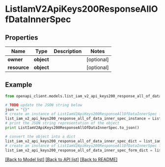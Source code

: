 # ListIamV2ApiKeys200ResponseAllOfDataInnerSpec


## Properties
Name | Type | Description | Notes
------------ | ------------- | ------------- | -------------
**owner** | **object** |  | [optional] 
**resource** | **object** |  | [optional] 

## Example

```python
from openapi_client.models.list_iam_v2_api_keys200_response_all_of_data_inner_spec import ListIamV2ApiKeys200ResponseAllOfDataInnerSpec

# TODO update the JSON string below
json = "{}"
# create an instance of ListIamV2ApiKeys200ResponseAllOfDataInnerSpec from a JSON string
list_iam_v2_api_keys200_response_all_of_data_inner_spec_instance = ListIamV2ApiKeys200ResponseAllOfDataInnerSpec.from_json(json)
# print the JSON string representation of the object
print ListIamV2ApiKeys200ResponseAllOfDataInnerSpec.to_json()

# convert the object into a dict
list_iam_v2_api_keys200_response_all_of_data_inner_spec_dict = list_iam_v2_api_keys200_response_all_of_data_inner_spec_instance.to_dict()
# create an instance of ListIamV2ApiKeys200ResponseAllOfDataInnerSpec from a dict
list_iam_v2_api_keys200_response_all_of_data_inner_spec_form_dict = list_iam_v2_api_keys200_response_all_of_data_inner_spec.from_dict(list_iam_v2_api_keys200_response_all_of_data_inner_spec_dict)
```
[[Back to Model list]](../ccloud/README.md#documentation-for-models) [[Back to API list]](../ccloud/README.md#documentation-for-api-endpoints) [[Back to README]](../ccloud/README.md)


